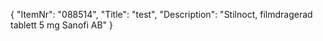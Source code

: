 {
  "ItemNr": "088514",
  "Title": "test",
  "Description": "Stilnoct, filmdragerad tablett 5 mg Sanofi AB"
}